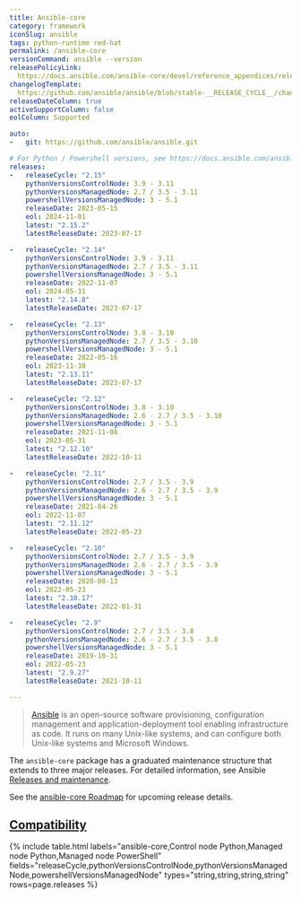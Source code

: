 ```yaml
---
title: Ansible-core
category: framework
iconSlug: ansible
tags: python-runtime red-hat
permalink: /ansible-core
versionCommand: ansible --version
releasePolicyLink:
  https://docs.ansible.com/ansible-core/devel/reference_appendices/release_and_maintenance.html
changelogTemplate:
  https://github.com/ansible/ansible/blob/stable-__RELEASE_CYCLE__/changelogs/CHANGELOG-v__RELEASE_CYCLE__.rst
releaseDateColumn: true
activeSupportColumn: false
eolColumn: Supported

auto:
-   git: https://github.com/ansible/ansible.git

# For Python / Powershell versions, see https://docs.ansible.com/ansible/latest/reference_appendices/release_and_maintenance.html#support-life
releases:
-   releaseCycle: "2.15"
    pythonVersionsControlNode: 3.9 - 3.11
    pythonVersionsManagedNode: 2.7 / 3.5 - 3.11
    powershellVersionsManagedNode: 3 - 5.1
    releaseDate: 2023-05-15
    eol: 2024-11-01
    latest: "2.15.2"
    latestReleaseDate: 2023-07-17

-   releaseCycle: "2.14"
    pythonVersionsControlNode: 3.9 - 3.11
    pythonVersionsManagedNode: 2.7 / 3.5 - 3.11
    powershellVersionsManagedNode: 3 - 5.1
    releaseDate: 2022-11-07
    eol: 2024-05-31
    latest: "2.14.8"
    latestReleaseDate: 2023-07-17

-   releaseCycle: "2.13"
    pythonVersionsControlNode: 3.8 - 3.10
    pythonVersionsManagedNode: 2.7 / 3.5 - 3.10
    powershellVersionsManagedNode: 3 - 5.1
    releaseDate: 2022-05-16
    eol: 2023-11-30
    latest: "2.13.11"
    latestReleaseDate: 2023-07-17

-   releaseCycle: "2.12"
    pythonVersionsControlNode: 3.8 - 3.10
    pythonVersionsManagedNode: 2.6 - 2.7 / 3.5 - 3.10
    powershellVersionsManagedNode: 3 - 5.1
    releaseDate: 2021-11-08
    eol: 2023-05-31
    latest: "2.12.10"
    latestReleaseDate: 2022-10-11

-   releaseCycle: "2.11"
    pythonVersionsControlNode: 2.7 / 3.5 - 3.9
    pythonVersionsManagedNode: 2.6 - 2.7 / 3.5 - 3.9
    powershellVersionsManagedNode: 3 - 5.1
    releaseDate: 2021-04-26
    eol: 2022-11-07
    latest: "2.11.12"
    latestReleaseDate: 2022-05-23

-   releaseCycle: "2.10"
    pythonVersionsControlNode: 2.7 / 3.5 - 3.9
    pythonVersionsManagedNode: 2.6 - 2.7 / 3.5 - 3.9
    powershellVersionsManagedNode: 3 - 5.1
    releaseDate: 2020-08-13
    eol: 2022-05-23
    latest: "2.10.17"
    latestReleaseDate: 2022-01-31

-   releaseCycle: "2.9"
    pythonVersionsControlNode: 2.7 / 3.5 - 3.8
    pythonVersionsManagedNode: 2.6 - 2.7 / 3.5 - 3.8
    powershellVersionsManagedNode: 3 - 5.1
    releaseDate: 2019-10-31
    eol: 2022-05-23
    latest: "2.9.27"
    latestReleaseDate: 2021-10-11

---
```


> [Ansible](https://www.ansible.com/) is an open-source software provisioning, configuration
> management and application-deployment tool enabling infrastructure as code. It runs on many
> Unix-like systems, and can configure both Unix-like systems and Microsoft Windows.

The `ansible-core` package has a graduated maintenance structure that extends to three major
releases. For detailed information, see Ansible [Releases and maintenance](https://docs.ansible.com/ansible/devel/reference_appendices/release_and_maintenance.html).

See the [ansible-core Roadmap](https://docs.ansible.com/ansible-core/devel/roadmap/ansible_core_roadmap_index.html)
for upcoming release details.

## [Compatibility](https://docs.ansible.com/ansible/latest/reference_appendices/release_and_maintenance.html#support-life)

{% include table.html
labels="ansible-core,Control node Python,Managed node Python,Managed node PowerShell"
fields="releaseCycle,pythonVersionsControlNode,pythonVersionsManagedNode,powershellVersionsManagedNode"
types="string,string,string,string"
rows=page.releases %}
